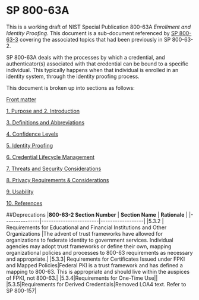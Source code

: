 # SP 800-63A

This is a working draft of NIST Special Publication 800-63A *Enrollment and Identity Proofing*. This document is a sub-document referenced by [SP 800-63-3](../sp800-63-3/README.md) covering the associated topics that had been previously in SP 800-63-2.

SP 800-63A deals with the processes by which a credential, and authenticator(s) associated with that credential can be bound to a specific individual. This typically happens when that individual is enrolled in an identity system, through the identity proofing process.

This document is broken up into sections as follows:

[Front matter](cover.md)

[1. Purpose and 2. Introduction](sec1_2_introduction.md)

[3. Definitions and Abbreviations](sec3_definitions.md)

[4. Confidence Levels](sec4_confidence.md)

[5. Identity Proofing](sec5_proofing.md)

[6. Credential Lifecycle Management](sec6_lifecycle.md)

[7. Threats and Security Considerations](sec7_security.md)

[8. Privacy Requirements & Considerations](privacy.md)

[9. Usability](sec9_usability.md)

[10. References](sec10_references.md)

##Deprecations
|**800-63-2 Section Number**   |     **Section Name**  | **Rationale** |
|---------------|------------------------|------------------|
|5.3.2 | Requirements for Educational and Financial Institutions and Other Organizations |The advent of trust frameworks have allowed for organizations to federate identity to government services.  Individual agencies may adopt trust frameworks or define their own, mapping organizational policies and processes to 800-63 requirements as necessary and appropriate.|
|5.3.3| Requirements for Certificates Issued under FPKI and Mapped Policies|Federal PKI is a trust framework and has defined a mapping to 800-63.  This is appropriate and should live within the auspices of FPKI, not 800-63.|
|5.3.4|Requirements for One-Time Use||
|5.3.5|Requirements for Derived Credentials|Removed LOA4 text. Refer to SP 800-157|